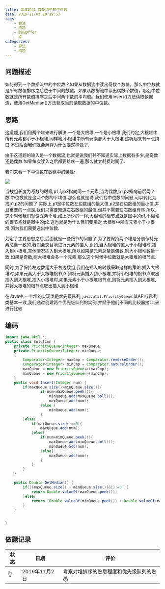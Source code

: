 ```yaml
---
title: 面试题41 数据流中的中位数
date: 2019-11-03 10:19:57
tags:
	- 算法
	- 刷题
	- 剑指Offer
    - 堆
categories:
	- 算法
	- 刷题
---
```


## 问题描述

 如何得到一个数据流中的中位数？如果从数据流中读出奇数个数值，那么中位数就是所有数值排序之后位于中间的数值。如果从数据流中读出偶数个数值，那么中位数就是所有数值排序之后中间两个数的平均值。我们使用Insert()方法读取数据流，使用GetMedian()方法获取当前读取数据的中位数。 

<!--more-->

## 思路

这道题,我们用两个堆来进行解决.一个是大根堆,一个是小根堆.我们约定,大根堆中所有元素都小于小根堆,同样地,小根堆中所有元素都大于大根堆.这听起来有一点绕口,不过后面我们就会解释为什么要这样做了.

由于这道题的输入是一个数据流,也就是说我们并不知道实际上数据有多少,是奇数还是偶数.如果每次读入之后都要排序一遍,那么就太耗费时间了.

我们来看一下中位数在数组中的特性:

![](http://imageblog.boyn.top/201911030953_73.png)

当数组长度为奇数的时候,p1,与p2指向同一个元素,当为偶数,p1,p2指向前后两个数,中位数就是这两个数的平均值.那么也就是说,我们找中位数的问题,可以转化为找p1,p2的问题了.实际上,p1是中位数左边数组的最大值,p2是右边数组的最小值.并且重要的一点是,我们只需要知道左右数组的最值,但并不需要左右数组有序.所以,这个时候我们就设立两个堆,如上所说的一样,大根堆的根节点就是图中的p1,小根堆的根节点就是图中的p2.这也就是为什么我们要规定 大根堆中所有元素小于小根堆,因为我们需要选出中位数.

划定了主要思想之后,后面就是一些细节的问题了.为了要保持两个堆是分别保持元素总量一致的,我们会交替地进行元素的插入.比如,当大根堆的值大于小根堆时,插入到小根堆,其他情况插入到大根堆,所以如果是元素总量是偶数,则大小根堆数量一致,如果是奇数,则大根堆会多一个元素,那么这个时候中位数就是大根堆的根节点.

同时,为了保持左边数组大于右边数组,我们在插入的时候采取这样的策略:插入大根堆时,如果元素大于大根堆根节点,则将元素插入到小根堆,并将小根堆的根节点取出插入到大根堆,插入小根堆时,如果元素小于小根堆根节点,则将元素插入到大根堆,并将大根堆的根节点取出插入到小根堆.

在Java中,一个堆的实现类是优先级队列,`java.util.PriorityQueue`.其API与队列类基本一致,我们通过创建两个优先级队列的实例,并赋予他们不同的比较器接口,来进行比较

## 编码

```java
import java.util.*;
public class Solution {
    private PriorityQueue<Integer> maxQueue;
    private PriorityQueue<Integer> minQueue;
    {
        Comparator<Integer> maxCmp = Comparator.reverseOrder();
        Comparator<Integer> minCmp = Comparator.naturalOrder();
        maxQueue = new PriorityQueue<>(maxCmp);
        minQueue = new PriorityQueue<>(minCmp);
    }
    public void Insert(Integer num) {
        if(maxQueue.size()>minQueue.size()){
                if(num<maxQueue.peek()){
                    minQueue.add(maxQueue.poll());
                    maxQueue.add(num);
                }else {
                    minQueue.add(num);
                }
        }else{
            if(maxQueue.size()==0){
                maxQueue.add(num);
            }else{
                if(num>minQueue.peek()){
                    maxQueue.add(minQueue.poll());
                    minQueue.add(num);
                }else{
                    maxQueue.add(num);
                }
            }
        }
    }

    public Double GetMedian() {
        if(((maxQueue.size() + minQueue.size())&1)!=0 ){
            return Double.valueOf(maxQueue.peek());
        }else{
            return (Double.valueOf(minQueue.peek()) + Double.valueOf(maxQueue.peek()) )/2.0;
        }
    }


}
```

## 做题记录



| 状态 | 日期          | 评价                                     |
| ---- | ------------- | ---------------------------------------- |
| 👌    | 2019年11月2日 | 考察对堆排序的熟悉程度和优先级队列的熟悉 |